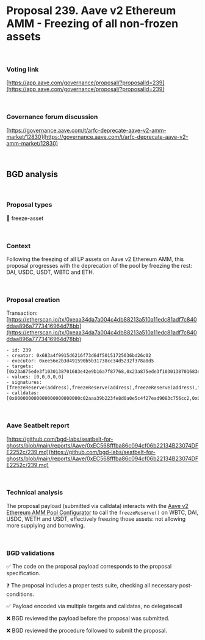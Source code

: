 # Proposal 239. Aave v2 Ethereum AMM - Freezing of all non-frozen assets

<br>

### Voting link

[https://app.aave.com/governance/proposal/?proposalId=239](https://app.aave.com/governance/proposal/?proposalId=239)

<br>

### Governance forum discussion

[https://governance.aave.com/t/arfc-deprecate-aave-v2-amm-market/12830](https://governance.aave.com/t/arfc-deprecate-aave-v2-amm-market/12830)

<br>

## BGD analysis

<br>

### Proposal types

:ice_cube: freeze-asset

<br>

### Context

Following the freezing of all LP assets on Aave v2 Ethereum AMM, this proposal progresses with the deprecation of the pool by freezing the rest: DAI, USDC, USDT, WBTC and ETH.

<br>

### Proposal creation

Transaction: [https://etherscan.io/tx/0xeaa34da7a004c4db88213a510a11edc81adf7c840ddaa896a7773416964d78bb](https://etherscan.io/tx/0xeaa34da7a004c4db88213a510a11edc81adf7c840ddaa896a7773416964d78bb)

```
- id: 239
- creator: 0x683a4f9915d6216f73d6df50151725036bd26c02
- executor: 0xee56e2b3d491590b5b31738cc34d5232f378a8d5
- targets: [0x23a875ede3f1030138701683e42e9b16a7f87768,0x23a875ede3f1030138701683e42e9b16a7f87768,0x23a875ede3f1030138701683e42e9b16a7f87768,0x23a875ede3f1030138701683e42e9b16a7f87768,0x23a875ede3f1030138701683e42e9b16a7f87768]
- values: [0,0,0,0,0]
- signatures: [freezeReserve(address),freezeReserve(address),freezeReserve(address),freezeReserve(address),freezeReserve(address)]
- calldatas: [0x000000000000000000000000c02aaa39b223fe8d0a0e5c4f27ead9083c756cc2,0x0000000000000000000000006b175474e89094c44da98b954eedeac495271d0f,0x000000000000000000000000a0b86991c6218b36c1d19d4a2e9eb0ce3606eb48,0x000000000000000000000000dac17f958d2ee523a2206206994597c13d831ec7,0x0000000000000000000000002260fac5e5542a773aa44fbcfedf7c193bc2c599]
```

<br>

### Aave Seatbelt report

[https://github.com/bgd-labs/seatbelt-for-ghosts/blob/main/reports/Aave/0xEC568fffba86c094cf06b22134B23074DFE2252c/239.md](https://github.com/bgd-labs/seatbelt-for-ghosts/blob/main/reports/Aave/0xEC568fffba86c094cf06b22134B23074DFE2252c/239.md)


<br>

### Technical analysis

The proposal payload (submitted via calldata) interacts with the [Aave v2 Ethereum AMM Pool Configurator](https://etherscan.io/address/0x23a875ede3f1030138701683e42e9b16a7f87768) to call the `freezeReserve()` on WBTC, DAI, USDC, WETH and USDT, effectively freezing those assets: not allowing more supplying and borrowing.

<br>

### BGD validations

:white_check_mark: The code on the proposal payload corresponds to the proposal specification.

:question: The proposal includes a proper tests suite, checking all necessary post-conditions.

:white_check_mark: Payload encoded via multiple targets and calldatas, no delegatecall

:x: BGD reviewed the payload before the proposal was submitted.

:x: BGD reviewed the procedure followed to submit the proposal.
